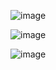 ![image](https://github.com/BROSKEY007/Cypress/assets/90440485/a4ada13c-a8f6-4cc4-8ddb-29772d575fcf)

![image](https://github.com/BROSKEY007/Cypress/assets/90440485/abaadb95-ba4a-4bd0-b363-ddf43cfc61f7)

![image](https://github.com/BROSKEY007/Cypress/assets/90440485/6e705c71-d7a0-42cd-8457-a527cc78c124)
